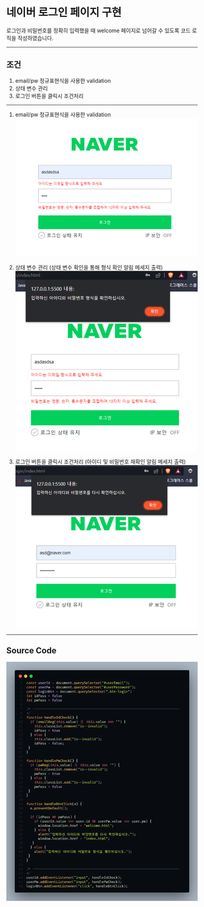 # 네이버 로그인 페이지 구현

로그인과 비밀번호를 정확히 입력했을 때 welcome 페이지로 넘어갈 수 있도록 코드 로직을 작성하였습니다.

---

## 조건

1. email/pw 정규표현식을 사용한 validation
2. 상태 변수 관리
3. 로그인 버튼을 클릭시 조건처리

---

1. email/pw 정규표현식을 사용한 validation
   ![Result 1](assets/result-1.png)

2. 상태 변수 관리 (상태 변수 확인을 통해 형식 확인 알림 메세지 출력)
   ![Result 2](assets/result-2.png)

3. 로그인 버튼을 클릭시 조건처리 (아이디 및 비밀번호 재확인 알림 메세지 출력)
   ![Result 3](assets/result-3.png)

---

## Source Code
![Mission 1 Complete](assets/homework-1-code.png)
